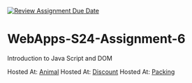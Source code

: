 [![Review Assignment Due Date](https://classroom.github.com/assets/deadline-readme-button-24ddc0f5d75046c5622901739e7c5dd533143b0c8e959d652212380cedb1ea36.svg)](https://classroom.github.com/a/1Z6dGCon)
# WebApps-S24-Assignment-6
Introduction to Java Script and DOM

Hosted At: [Animal](https://44-563-web-apps-s24.github.io/44563-webapps-s24-assignment6-julaij/animal.html)
Hosted At: [Discount](https://44-563-web-apps-s24.github.io/44563-webapps-s24-assignment6-julaij/discount.html)
Hosted At: [Packing](https://44-563-web-apps-s24.github.io/44563-webapps-s24-assignment6-julaij/packing.html)

